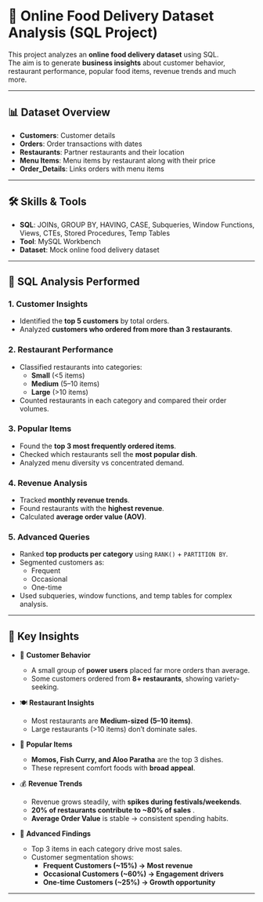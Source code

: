 # 🍴 Online Food Delivery Dataset Analysis (SQL Project)

This project analyzes an **online food delivery dataset** using SQL.  
The aim is to generate **business insights** about customer behavior, restaurant performance, popular food items, revenue trends and much more.  

---

## 📊 Dataset Overview  
- **Customers**: Customer details  
- **Orders**: Order transactions with dates 
- **Restaurants**: Partner restaurants and their location
- **Menu Items**: Menu items by restaurant along with their price 
- **Order_Details**: Links orders with menu items  

---

## 🛠 Skills & Tools  
- **SQL**: JOINs, GROUP BY, HAVING, CASE, Subqueries, Window Functions, Views, CTEs, Stored Procedures, Temp Tables  
- **Tool**: MySQL Workbench  
- **Dataset**: Mock online food delivery dataset  

---

## 🔎 SQL Analysis Performed

### 1. Customer Insights  
- Identified the **top 5 customers** by total orders.  
- Analyzed **customers who ordered from more than 3 restaurants**.    

### 2. Restaurant Performance  
- Classified restaurants into categories:  
  - **Small** (<5 items)  
  - **Medium** (5–10 items)  
  - **Large** (>10 items)  
- Counted restaurants in each category and compared their order volumes.  

### 3. Popular Items  
- Found the **top 3 most frequently ordered items**.  
- Checked which restaurants sell the **most popular dish**.  
- Analyzed menu diversity vs concentrated demand.  

### 4. Revenue Analysis  
- Tracked **monthly revenue trends**.  
- Found restaurants with the **highest revenue**.  
- Calculated **average order value (AOV)**.  

### 5. Advanced Queries  
- Ranked **top products per category** using `RANK()` + `PARTITION BY`.  
- Segmented customers as:  
  - Frequent  
  - Occasional  
  - One-time  
- Used subqueries, window functions, and temp tables for complex analysis.  

---

## 📌 Key Insights  

- 👥 **Customer Behavior**  
  - A small group of **power users** placed far more orders than average.  
  - Some customers ordered from **8+ restaurants**, showing variety-seeking.  

- 🍽️ **Restaurant Insights**  
  - Most restaurants are **Medium-sized (5–10 items)**.  
  - Large restaurants (>10 items) don’t dominate sales.  

- 🍜 **Popular Items**  
  - **Momos, Fish Curry, and Aloo Paratha** are the top 3 dishes.  
  - These represent comfort foods with **broad appeal**.  

- 💰 **Revenue Trends**  
  - Revenue grows steadily, with **spikes during festivals/weekends**.  
  - **20% of restaurants contribute to ~80% of sales** .  
  - **Average Order Value** is stable → consistent spending habits.  

- 🧮 **Advanced Findings**  
  - Top 3 items in each category drive most sales.  
  - Customer segmentation shows:  
    - **Frequent Customers (~15%) → Most revenue**  
    - **Occasional Customers (~60%) → Engagement drivers**  
    - **One-time Customers (~25%) → Growth opportunity**  

---
